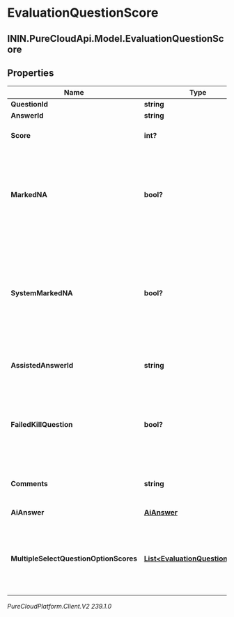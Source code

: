# EvaluationQuestionScore

## ININ.PureCloudApi.Model.EvaluationQuestionScore

## Properties

|Name | Type | Description | Notes|
|------------ | ------------- | ------------- | -------------|
| **QuestionId** | **string** |  | [optional] |
| **AnswerId** | **string** |  | [optional] |
| **Score** | **int?** | Unweighted score of the question | [optional] |
| **MarkedNA** | **bool?** | True when the evaluation is submitted with a question that does not have an answer. Only allowed when naEnabled is true or if set by the system | [optional] |
| **SystemMarkedNA** | **bool?** | If markedNA is true, systemMarkedNA indicates whether it was marked by a user or by the system due to visibility conditions. Always false if markedNA is false. | [optional] |
| **AssistedAnswerId** | **string** | AnswerId found with evaluation assistance conditions | [optional] |
| **FailedKillQuestion** | **bool?** | Applicable only on fatal questions. Indicates that the answer selected was not the highest score available for the question | [optional] |
| **Comments** | **string** | Comments from the evaluator specific to this question | [optional] |
| **AiAnswer** | [**AiAnswer**](AiAnswer) | Suggested AI answer | [optional] |
| **MultipleSelectQuestionOptionScores** | [**List&lt;EvaluationQuestionScore&gt;**](EvaluationQuestionScore) | Only applicable to Multiple Select questions. Scores corresponding to the options of Multiple Select questions. | [optional] |



_PureCloudPlatform.Client.V2 239.1.0_
